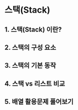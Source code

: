 # 스택(Stack)
    
## 1. 스택(Stack) 이란?

## 2. 스택의 구성 요소

## 3. 스택의 기본 동작

## 4. 스택 vs 리스트 비교

## 5. 배열 활용문제 풀어보기
